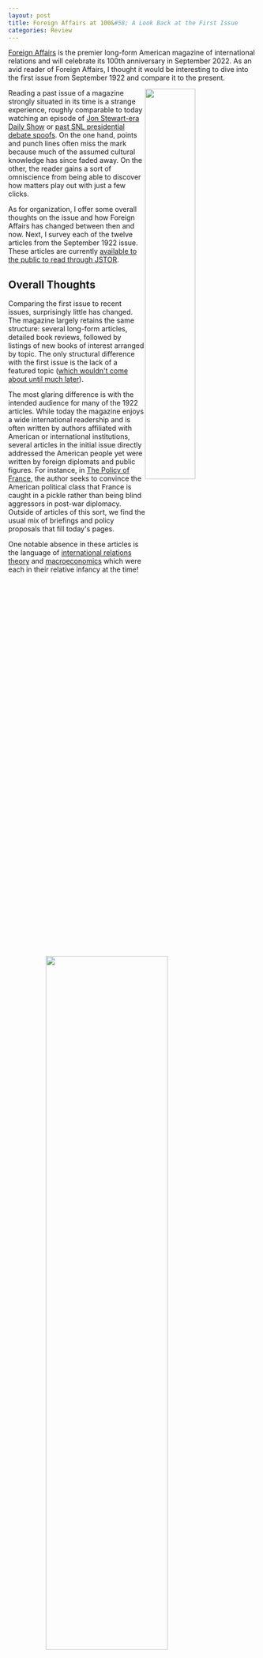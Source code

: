 ```yaml
---
layout: post
title: Foreign Affairs at 100&#58; A Look Back at the First Issue
categories: Review
---
```


[Foreign Affairs](https://www.foreignaffairs.com) is the premier long-form American magazine of international relations and will celebrate its 100th anniversary in September 2022. As an avid reader of Foreign Affairs, I thought it would be interesting to dive into the first issue from September 1922 and compare it to the present.

<img style="float: right; display: inline-block;" width="45%" height="45%" src="/images/blog/foreign_affairs_100/fa_logo_transparent.png"/>

Reading a past issue of a magazine strongly situated in its time is a strange experience, roughly comparable to today watching an episode of [Jon Stewart-era Daily Show](https://www.youtube.com/watch?v=IKvOxCOLWtI) or [past SNL presidential debate spoofs](https://www.youtube.com/watch?v=N_01LySbRnY). On the one hand, points and punch lines often miss the mark because much of the assumed cultural knowledge has since faded away. On the other, the reader gains a sort of omniscience from being able to discover how matters play out with just a few clicks.

As for organization, I offer some overall thoughts on the issue and how Foreign Affairs has changed between then and now. Next, I survey each of the twelve articles from the September 1922 issue. These articles are currently [available to the public to read through JSTOR](https://www.jstor.org/stable/i20028190).

## Overall Thoughts

Comparing the first issue to recent issues, surprisingly little has changed. The magazine largely retains the same structure: several long-form articles, detailed book reviews, followed by listings of new books of interest arranged by topic. The only structural difference with the first issue is the lack of a featured topic ([which wouldn't come about until much later](https://web.archive.org/web/20151003100412/https://www.foreignaffairs.com/history)).

The most glaring difference is with the intended audience for many of the 1922 articles. While today the magazine enjoys a wide international readership and is often written by authors affiliated with American or international institutions, several articles in the initial issue directly addressed the American people yet were written by foreign diplomats and public figures. For instance, in [The Policy of France](#the-policy-of-france), the author seeks to convince the American political class that France is caught in a pickle rather than being blind aggressors in post-war diplomacy. Outside of articles of this sort, we find the usual mix of briefings and policy proposals that fill today's pages.

One notable absence in these articles is the language of [international relations theory](https://en.wikipedia.org/wiki/International_relations_theory#Early_history_of_the_field) and [macroeconomics](https://en.wikipedia.org/wiki/History_of_macroeconomic_thought#Origins) which were each in their relative infancy at the time!

<img style="display: block; margin: 0 auto" width="70%" height="60%" src="/images/blog/foreign_affairs_100/fa_covers.jpeg"/>

## A Requisite for the Success of Popular Diplomacy
#### Elihu Root

As the public's participation in democracy increases so will its participation in international relations, which the author refers to as popular diplomacy. To supplement (and potentially supplant) the closed-door conferences of the past, international disputes in democratic countries will increasingly be influenced by public opinion. The author contends that the dominant view in the US has foreign affairs being opaque and kept away from domestic politics. With this change comes a new civic responsibility to keep up with foreign dealings (to some extent) and to be [vigilant and cautious of misinformation](https://www.cits.ucsb.edu/fake-news/brief-history).

This article reads as contemporary and could in essence be rewritten today arguing that the latest technology better enables popular diplomacy and so forth. It's little wonder that this article made the list of [the best of Foreign Affairs from its first 100 years](https://www.cfr.org/celebrating-a-century/best-of-foreign-affairs/).

## The Policy of France
#### André Tardieu

This article is an airing of grievances from the French following the aftermath of the [1919 Paris Peace Conference](https://en.wikipedia.org/wiki/Paris_Peace_Conference_(1919–1920)). The author casts France as misunderstood and victimized, frequently being painted as acting in bad faith but accepting concession after concession in post-war negotiations. After two wars fought on its soil within 50 years ([the Franco-Prussian War](https://en.wikipedia.org/wiki/Franco-Prussian_War) and [WWI](https://www.britannica.com/place/France/The-interwar-years)), France desires a stable peace and reparations for the destruction caused by being turned into a battlefield once more.

[Tardieu](https://en.wikipedia.org/wiki/André_Tardieu) later became Prime Minister of France from 1929 to 1932.

## The Tacna-Arica Controversy
#### Edwin M. Borchard

<img style="float: right; display: inline-block" width="40%" height="50%" src="/images/blog/foreign_affairs_100/war_pacific.png"/>

This is a detailed briefing on the [War of the Pacific](https://en.wikipedia.org/wiki/War_of_the_Pacific), a conflict between Chile and an allied Bolivia and Peru from 1879 to 1883 and its diplomatic aftermath. In the 1860s, Chile made territorial claims to Bolivian land extending its border northward to include a resource rich desert. After several treaties between Chile and Bolivia, a defensive agreement between Bolivia and Peru, and some bad faith negotiating, Chile initiated and easily won a war. Chile claimed land from both Bolivia and Peru - thereby landlocking Bolivia - and endless negotiating ensued. Even by the publication of this article, nearly 40 years later, the disputed territorial claims hadn't been resolved and wouldn't be resolved until [an arbitration with the US in 1929](https://en.wikipedia.org/wiki/Treaty_of_Lima_(1929)).

This is a well-written, informative exposition of a (now) little-known dispute and even includes a helpful map (pictured to the right).

## The Next American Contribution to Civilization
#### Charles W. Eliot

In opposition to [neutrality arguments](https://www.loc.gov/exhibitions/world-war-i-american-experiences/about-this-exhibition/arguing-over-war/) and the ["America First" rhetoric](https://en.wikipedia.org/wiki/America_First_(policy)#Origins) of the early 1920s, this article argues that the US should engage in reconstructing Europe and supporting the [burgeoning liberal world order](https://en.wikipedia.org/wiki/Liberal_internationalism) even if it means being drawn into another conflict. The author contends that American prosperity is due to strong moral character rather than material wealth and that a policy of isolation would abandon that character.

## The Little Entente
#### Eduard Beneš

<img style="float: right; display: inline-block" width="40%" height="50%" src="https://upload.wikimedia.org/wikipedia/commons/thumb/3/3d/Little_Entente_in_Europe_1921-1938.png/1920px-Little_Entente_in_Europe_1921-1938.png"/>

During the Paris Peace Conference, new states were created from the territory comprising the Austro-Hungarian Empire (more on this in the next article). These young states immediately began [balancing](https://en.wikipedia.org/wiki/Balancing_(international_relations)) against Hungary and the possible resurgence of [Habsburg rule](https://www.britannica.com/topic/House-of-Habsburg/Habsburg-Lorraine). This short article chronicles these early diplomatic efforts to form the [Little Entente](https://en.wikipedia.org/wiki/Little_Entente), a defensive alliance between Czechoslovakia, Yugoslavia, and Romania.

[Beneš](https://www.britannica.com/biography/Edvard-Benes) was Foreign Minister of Czechoslovakia at the time of this article and later became President both before and after the Second World War.

## Reconstruction in the Danube Countries
#### Josef Redlich

The author criticizes how the fallen Austria-Hungary dissolved into new states [along majority ethnic lines](https://en.wikipedia.org/wiki/Dissolution_of_Austria-Hungary#Disintegration). While this was done to dampen the possibility of future Habsburg rule, it did not consider the economic harms resulting from high integration and specialization in the former empire. Areas highly endowed with natural resources such as Czechoslovakia focused on mining and other more accessible areas such as Austria possessed merchant cities. The author praises the efforts of the Little Entente to organically form a union that would benefit all Central and Eastern European states but cautions that such an agreement is neither inevitable nor should be expected.

## Ireland: Resurgent and Insurgent
#### Ernest Boyd

Written in the midst of the [Irish Civil War](https://www.theirishstory.com/2012/07/02/the-irish-civil-war-a-brief-overview/#.YvCUtS9h1Zg), this article reports on the state of affairs in Ireland and argues in favor of the [pro-treaty regulars](https://en.wikipedia.org/wiki/National_Army_(Ireland)). The author labels the opposition idealists that are willing to trade the economic welfare of the Irish people for the symbolism of not being under [the British crown](https://en.wikipedia.org/wiki/The_Crown#Commonwealth_realms). Moreover, a third party at the table is the Belfast media who are both quick to report on skirmishes in the south and to cheer on chaos (even when it's more imagined than actual).

This is clearly the most politically and emotionally charged article of the bunch and is especially interesting given the creation of [Fianna Fáil](https://en.wikipedia.org/wiki/Fianna_Fáil) and the ensuing [shift in Irish politics](https://en.wikipedia.org/wiki/History_of_Fianna_Fáil#De_Valera_(1926–59)) in the latter half of the 1920s.

## The Mandates of the Pacific
#### George H. Blakeslee

<img style="float: right; display: inline-block; margin: 20px 0px 5px 10px" width="50%" height="60%" src="/images/blog/foreign_affairs_100/pacific_mandates.png"/>

In the early 20th century, the German Empire amassed considerable [colonial holdings in the Pacific](https://en.wikipedia.org/wiki/List_of_former_German_colonies#Pacific). During the Peace Conferences, after the US failed to ratify the treaty, these islands were divided up among Japan, Great Britain, Australia, and New Zealand as a [mandate system](https://en.wikipedia.org/wiki/League_of_Nations_mandate#List_of_mandates). This article evaluates each mandate largely as to how it affects the United States. For instance, one common theme is the holder states unsurprisingly monopolized the natural resources extracted from the held territories.  

[Blakeslee](https://en.wikipedia.org/wiki/George_Hubbard_Blakeslee) was a founder of the first journal of international relations (with a rather unfortunate title) which later was transmogrified into Foreign Affairs.

## The Allied Debts
#### John Foster Dulles

In the First World War, the Allied effort was [largely financed](https://encyclopedia.1914-1918-online.net/article/war_finance) by the United States primarily through bond issues. This article reflects on the extent to which these debts should be expected to be repaid as well as the general problem of realizing returns on such investments. A naive view would be to expect a return in full; yet, it would be imprudent not to seek any repayment. The author analyzes the twin problems of debtor states obtaining enough foreign currency to make bond payments and the potential of crippling debtor economies in the medium term with high tax regimes funding repayment and concludes that a moderate amount of repayment ought to be sought.

While interesting both practically and philosophically, I find this analysis, especially with respect to obtaining foreign currency, to be dubious at best. [Dulles](https://en.wikipedia.org/wiki/John_Foster_Dulles) was later Secretary of State under Eisenhower and is the namesake for [Dulles Airport](https://en.wikipedia.org/wiki/Dulles_International_Airport) in Washington DC.

## Russia After Genoa and the Hague
#### K (Archibald Cary Coolidge)

<img style="float: right; display: inline-block; margin: 0px 0px 5px 10px" width="40%" height="40%" src="/images/blog/foreign_affairs_100/russia_today.png"/>

This article is an evenhanded assessment of Russia's diplomatic relations which resembles a sort of messy love triangle. Since the conclusion of the war, the Soviet regime sought recognition from its peers, particularly the United States. Unfortunately, the U.S. adopted a non-interventionist stance toward European matters and opted not to participate in many conferences. Meanwhile, some European states are eager for Russian manufacturing exports to resume, others are weary of Soviet expansion into Central and Eastern Europe, and nearly all want the debt obligations of the prior [Tsarist regime](https://en.wikipedia.org/wiki/Nicholas_II_of_Russia) to be honored.

This article is [pseudonymously written by Archibald Coolidge](https://www.jstor.org/stable/2496131), the founding editor at Foreign Affairs.

## Russia Today
#### Lawrence Martin

This is a single page brief accompanied by a map (displayed above) on the demographics of Soviet Russia based on a 1920 census. The author notes that these estimates may be outdated due to the significant migration resulting from widespread famine.

## Further Economic Consequences of the Peace
#### J. A. M. de Sanchez

This is a review of [America and the Balance Sheet of Europe](https://babel.hathitrust.org/cgi/pt?id=nyp.33433007540986&view=1up&seq=4&skin=2021) by John F. Bass and [Harold G. Moulton](https://en.wikipedia.org/wiki/Harold_G._Moulton), Où va la France? Où va l'Europe? by [Joseph Caillaux](https://www.britannica.com/biography/Joseph-Caillaux), and [Peaceless Europe](https://www.gutenberg.org/ebooks/10090) by [Francesco S. Nitti](https://www.britannica.com/biography/Francesco-Saverio-Nitti). In general, the reviewer is critical of the authors' bent in favor of economic analysis, a perspective the reviewer attributes to John Maynard Keynes' influential [The Economic Consequences of the Peace](https://en.wikipedia.org/wiki/The_Economic_Consequences_of_the_Peace). In the reviewer's words: "in their preoccupation with matters economic, [these authors] have lost sight of the very crux of the whole European problem, which is predominantly political." Moreover, the reviewer finds fault with each of these books for finding ways to blame the French for the problems on the continent.

This article feels more in the style of the [New York Review of Books](https://www.nyrb.com) than modern Foreign Affairs (which isn't a bad thing). It's witty, literary, and engaging yet critiques these books on their own terms.
